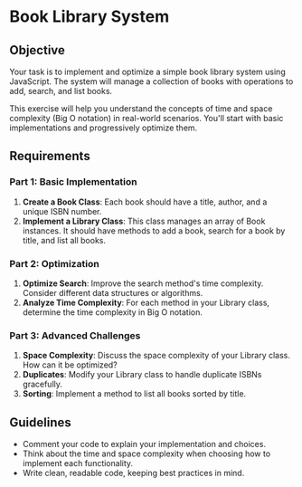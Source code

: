 # Book Library System

## Objective
Your task is to implement and optimize a simple book library system using JavaScript. The system will manage a collection of books with operations to add, search, and list books. 

This exercise will help you understand the concepts of time and space complexity (Big O notation) in real-world scenarios. You'll start with basic implementations and progressively optimize them.

## Requirements

### Part 1: Basic Implementation
1. **Create a Book Class**: Each book should have a title, author, and a unique ISBN number.
2. **Implement a Library Class**: This class manages an array of Book instances. It should have methods to add a book, search for a book by title, and list all books.

### Part 2: Optimization
1. **Optimize Search**: Improve the search method's time complexity. Consider different data structures or algorithms.
2. **Analyze Time Complexity**: For each method in your Library class, determine the time complexity in Big O notation.

### Part 3: Advanced Challenges
1. **Space Complexity**: Discuss the space complexity of your Library class. How can it be optimized?
2. **Duplicates**: Modify your Library class to handle duplicate ISBNs gracefully.
3. **Sorting**: Implement a method to list all books sorted by title.

## Guidelines
- Comment your code to explain your implementation and choices.
- Think about the time and space complexity when choosing how to implement each functionality.
- Write clean, readable code, keeping best practices in mind.
